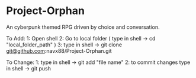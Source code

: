 # Project-Orphan
An cyberpunk themed RPG driven by choice and conversation.

To Add: 
1: Open shell
2: Go to local folder ( type in shell -> cd "local_folder_path" )
3: type in shell -> git clone git@github.com:navx88/Project-Orphan.git

To Change: 
1: type in shell -> git add "file name"
2: to commit changes type in shell -> git push

